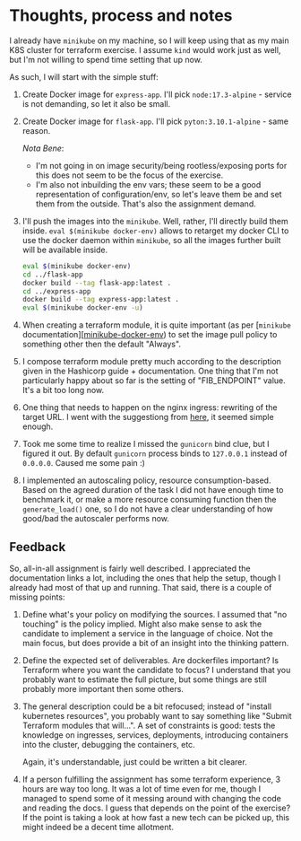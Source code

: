# Thoughts, process and notes

I already have `minikube` on my machine, so I will keep using that as my main K8S cluster for terraform exercise. I assume
`kind` would work just as well, but I'm not willing to spend time setting that up now.

As such, I will start with the simple stuff:

1. Create Docker image for `express-app`. I'll pick `node:17.3-alpine` - service is not demanding, so let it also be small.
2. Create Docker image for `flask-app`. I'll pick `pyton:3.10.1-alpine` - same reason.

   *Nota Bene*:

    - I'm not going in on image security/being rootless/exposing ports for this does not seem to be the focus of the
      exercise.
    - I'm also not inbuilding the env vars; these seem to be a good representation of configuration/env, so let's leave
      them be and set them from the outside. That's also the assignment demand.

3. I'll push the images into the `minikube`. Well, rather, I'll directly build them inside. `eval $(minikube docker-env)`
   allows to retarget my docker CLI to use the docker daemon within `minikube`, so all the images further built will be
   available inside.

   ```sh
   eval $(minikube docker-env)
   cd ../flask-app
   docker build --tag flask-app:latest .
   cd ../express-app
   docker build --tag express-app:latest .
   eval $(minikube docker-env -u)
   ```

4. When creating a terraform module, it is quite important (as per [`minikube` documentation][[minikube-docker-env]) to
   set the image pull policy to something other then the default "Always".

5. I compose terraform module pretty much according to the description given in the Hashicorp guide + documentation. One
   thing that I'm not particularly happy about so far is the setting of "FIB_ENDPOINT" value. It's a bit too long now.

6. One thing that needs to happen on the nginx ingress: rewriting of the target URL. I went with the suggestiong from
   [here][ingress-nginx-rewrite], it seemed simple enough.

7. Took me some time to realize I missed the `gunicorn` bind clue, but I figured it out. By default `gunicorn` process
   binds to `127.0.0.1` instead of `0.0.0.0`. Caused me some pain :)
   
8. I implemented an autoscaling policy, resource consumption-based. Based on the agreed duration of the task I did not
   have enough time to benchmark it, or make a more resource consuming function then the `generate_load()` one, so I do
   not have a clear understanding of how good/bad the autoscaler performs now.

## Feedback

So, all-in-all assignment is fairly well described. I appreciated the documentation links a lot, including the ones that
help the setup, though I already had most of that up and running. That said, there is a couple of missing points:

1. Define what's your policy on modifying the sources. I assumed that "no touching" is the policy implied. Might also make
   sense to ask the candidate to implement a service in the language of choice. Not the main focus, but does provide a bit
   of an insight into the thinking pattern.

2. Define the expected set of deliverables. Are dockerfiles important? Is Terraform where you want the candidate to focus?
   I understand that you probably want to estimate the full picture, but some things are still probably more important then
   some others.

3. The general description could be a bit refocused; instead of "install kubernetes resources", you probably want to say
   something like "Submit Terraform modules that will...". A set of constraints is good: tests the knowledge on ingresses,
   services, deployments, introducing containers into the cluster, debugging the containers, etc.
   
   Again, it's understandable, just could be written a bit clearer.
   
4. If a person fulfilling the assignment has some terraform experience, 3 hours are way too long. It was a lot of time even
   for me, though I managed to spend some of it messing around with changing the code and reading the docs. I guess that
   depends on the point of the exercise? If the point is taking a look at how fast a new tech can be picked up, this  might
   indeed be a decent time allotment.

[minikube-docker-env]: https://minikube.sigs.k8s.io/docs/handbook/pushing/#1-pushing-directly-to-the-in-cluster-docker-daemon-docker-env
[ingress-nginx-rewrite]: https://graphicsunplugged.com/2021/12/18/removing-url-prefixes-in-nginx-kubernetes-ingress/
